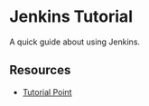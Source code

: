 # Jenkins Tutorial

A quick guide about using Jenkins.

## Resources

* [Tutorial Point](https://www.tutorialspoint.com/jenkins/jenkins_overview.htm)